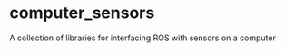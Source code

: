 computer_sensors
================

A collection of libraries for interfacing ROS with sensors on a computer
